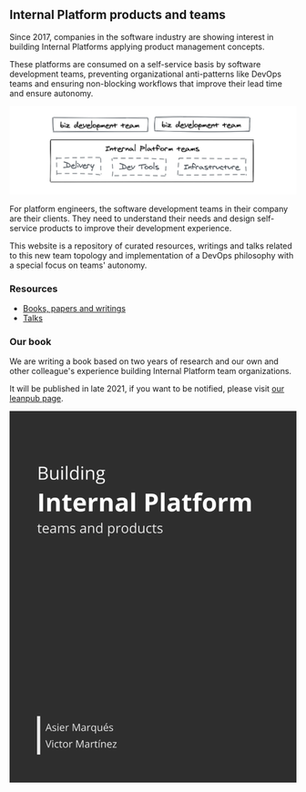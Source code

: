 ## Internal Platform products and teams

Since 2017, companies in the software industry are showing interest in building Internal Platforms applying product management concepts.

These platforms are consumed on a self-service basis by software development teams, preventing organizational anti-patterns like DevOps teams and ensuring non-blocking workflows that improve their lead time and ensure autonomy.

![Internal Platform teams schema](/assets/img/schema.png)

For platform engineers, the software development teams in their company are their clients. They need to understand their needs and design self-service products to improve their development experience.

This website is a repository of curated resources, writings and talks related to this new team topology and implementation of a DevOps philosophy with a special focus on teams' autonomy.


<section id="resources">

  <h3>Resources</h3>

  <ul>
    <li><a href="/resources.html">Books, papers and writings</a></li>
    <li><a href="/resources.html#talks">Talks</a></li>
  </ul>

</section>

<section id="book">
  
  <h3>Our book</h3>

  <p>We are writing a book based on two years of research and our own and other colleague's experience building Internal Platform team organizations.</p>

  <p>It will be published in late 2021, if you want to be notified, please visit <a title="Internal Platforms book" href="https://leanpub.com/internal-platforms">our leanpub page</a>.</p>


  <div class="cover">

  <a href="https://leanpub.com/internal-platforms" title="Internal Platforms book">
    <img src="/assets/img/book-cover.png" alt="Internal Platforms book"/>
  </a>

  </div>
  
</section>
